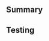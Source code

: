 <!-- MANDATORY -->
## Summary
<!-- Provide detail PR description below -->


<!-- MANDATORY -->
## Testing
<!-- How did you test this PR? -->

